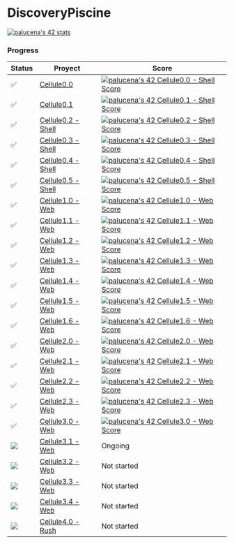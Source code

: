 # DiscoveryPiscine

[![palucena's 42 stats](https://badge42.vercel.app/api/v2/clh0rcvvr004008ms8n3f7co8/stats?cursusId=3&coalitionId=piscine)](https://github.com/JaeSeoKim/badge42)

### Progress

| Status  | Proyect | Score|
| ---   | --- | --- |
| ✅ | [Cellule0.0](https://cdn.intra.42.fr/pdf/pdf/54781/en.subject.pdf) | [![palucena's 42 Cellule0.0 - Shell Score](https://badge42.vercel.app/api/v2/clh0rcvvr004008ms8n3f7co8/project/3092514)](https://github.com/JaeSeoKim/badge42) |
| ✅ | [Cellule0.1](https://cdn.intra.42.fr/pdf/pdf/54784/en.subject.pdf) | [![palucena's 42 Cellule0.1 - Shell Score](https://badge42.vercel.app/api/v2/clh0rcvvr004008ms8n3f7co8/project/3092664)](https://github.com/JaeSeoKim/badge42) |
| ✅ | [Cellule0.2 - Shell](https://cdn.intra.42.fr/pdf/pdf/54787/en.subject.pdf) | [![palucena's 42 Cellule0.2 - Shell Score](https://badge42.vercel.app/api/v2/clh0rcvvr004008ms8n3f7co8/project/3092866)](https://github.com/JaeSeoKim/badge42) |
| ✅ | [Cellule0.3 - Shell](https://cdn.intra.42.fr/pdf/pdf/54790/en.subject.pdf) | [![palucena's 42 Cellule0.3 - Shell Score](https://badge42.vercel.app/api/v2/clh0rcvvr004008ms8n3f7co8/project/3093818)](https://github.com/JaeSeoKim/badge42) |
| ✅ | [Cellule0.4 - Shell](https://cdn.intra.42.fr/pdf/pdf/53765/en.subject.pdf) | [![palucena's 42 Cellule0.4 - Shell Score](https://badge42.vercel.app/api/v2/clh0rcvvr004008ms8n3f7co8/project/3093941)](https://github.com/JaeSeoKim/badge42) |
| ✅ | [Cellule0.5 - Shell](https://cdn.intra.42.fr/pdf/pdf/54793/en.subject.pdf) | [![palucena's 42 Cellule0.5 - Shell Score](https://badge42.vercel.app/api/v2/clh0rcvvr004008ms8n3f7co8/project/3094123)](https://github.com/JaeSeoKim/badge42) |
| ✅ | [Cellule1.0 - Web](https://cdn.intra.42.fr/pdf/pdf/54796/en.subject.pdf) | [![palucena's 42 Cellule1.0 - Web Score](https://badge42.vercel.app/api/v2/clh0rcvvr004008ms8n3f7co8/project/3092991)](https://github.com/JaeSeoKim/badge42) |
| ✅ | [Cellule1.1 - Web](https://cdn.intra.42.fr/pdf/pdf/54799/en.subject.pdf) | [![palucena's 42 Cellule1.1 - Web Score](https://badge42.vercel.app/api/v2/clh0rcvvr004008ms8n3f7co8/project/3093190)](https://github.com/JaeSeoKim/badge42) |
| ✅ | [Cellule1.2 - Web](https://cdn.intra.42.fr/pdf/pdf/67771/en.subject.pdf) | [![palucena's 42 Cellule1.2 - Web Score](https://badge42.vercel.app/api/v2/clh0rcvvr004008ms8n3f7co8/project/3093450)](https://github.com/JaeSeoKim/badge42) |
| ✅ |  [Cellule1.3 - Web](https://cdn.intra.42.fr/pdf/pdf/54805/en.subject.pdf)  | [![palucena's 42 Cellule1.3 - Web Score](https://badge42.vercel.app/api/v2/clh0rcvvr004008ms8n3f7co8/project/3093921)](https://github.com/JaeSeoKim/badge42) |
| ✅ |  [Cellule1.4 - Web](https://cdn.intra.42.fr/pdf/pdf/54808/en.subject.pdf)  | [![palucena's 42 Cellule1.4 - Web Score](https://badge42.vercel.app/api/v2/clh0rcvvr004008ms8n3f7co8/project/3094125)](https://github.com/JaeSeoKim/badge42) |
| ✅ |  [Cellule1.5 - Web](https://cdn.intra.42.fr/pdf/pdf/54811/en.subject.pdf)  | [![palucena's 42 Cellule1.5 - Web Score](https://badge42.vercel.app/api/v2/clh0rcvvr004008ms8n3f7co8/project/3094356)](https://github.com/JaeSeoKim/badge42) |
| ✅ |  [Cellule1.6 - Web](https://cdn.intra.42.fr/pdf/pdf/54814/en.subject.pdf)  | [![palucena's 42 Cellule1.6 - Web Score](https://badge42.vercel.app/api/v2/clh0rcvvr004008ms8n3f7co8/project/3094435)](https://github.com/JaeSeoKim/badge42) |
| ✅ |  [Cellule2.0 - Web](https://cdn.intra.42.fr/pdf/pdf/54817/en.subject.pdf)  | [![palucena's 42 Cellule2.0 - Web Score](https://badge42.vercel.app/api/v2/clh0rcvvr004008ms8n3f7co8/project/3094522)](https://github.com/JaeSeoKim/badge42) |
| ✅ |  [Cellule2.1 - Web](https://cdn.intra.42.fr/pdf/pdf/53768/en.subject.pdf)  | [![palucena's 42 Cellule2.1 - Web Score](https://badge42.vercel.app/api/v2/clh0rcvvr004008ms8n3f7co8/project/3094592)](https://github.com/JaeSeoKim/badge42) |
| ✅ |  [Cellule2.2 - Web](https://cdn.intra.42.fr/pdf/pdf/54820/en.subject.pdf)  | [![palucena's 42 Cellule2.2 - Web Score](https://badge42.vercel.app/api/v2/clh0rcvvr004008ms8n3f7co8/project/3095407)](https://github.com/JaeSeoKim/badge42) |
| ✅ |  [Cellule2.3 - Web](https://cdn.intra.42.fr/pdf/pdf/71632/en.subject.pdf)  | [![palucena's 42 Cellule2.3 - Web Score](https://badge42.vercel.app/api/v2/clh0rcvvr004008ms8n3f7co8/project/3095747)](https://github.com/JaeSeoKim/badge42) |
| ✅ |  [Cellule3.0 - Web](https://cdn.intra.42.fr/pdf/pdf/71585/en.subject.pdf)  | [![palucena's 42 Cellule3.0 - Web Score](https://badge42.vercel.app/api/v2/clh0rcvvr004008ms8n3f7co8/project/3096848)](https://github.com/JaeSeoKim/badge42) |
| ![](https://geps.dev/progress/60) |  [Cellule3.1 - Web](https://cdn.intra.42.fr/pdf/pdf/71588/en.subject.pdf)  | Ongoing |
| ![](https://geps.dev/progress/0) |  [Cellule3.2 - Web](https://cdn.intra.42.fr/pdf/pdf/71591/en.subject.pdf)  | Not started |
| ![](https://geps.dev/progress/0) |  [Cellule3.3 - Web](https://cdn.intra.42.fr/pdf/pdf/71594/en.subject.pdf)  | Not started |
| ![](https://geps.dev/progress/0) |  [Cellule3.4 - Web](https://cdn.intra.42.fr/pdf/pdf/71597/en.subject.pdf)  | Not started |
| ![](https://geps.dev/progress/0) | [Cellule4.0 - Rush](https://cdn.intra.42.fr/pdf/pdf/58246/en.subject.pdf)  | Not started |
